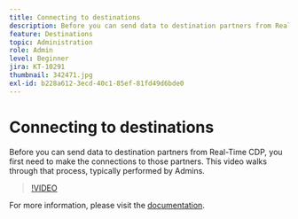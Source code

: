 ```yaml
---
title: Connecting to destinations
description: Before you can send data to destination partners from Real-Time CDP, you first need to make the connections to those partners. This video walks through that pr… (Descriptions should be between 60 and 160 characters)
feature: Destinations
topic: Administration
role: Admin
level: Beginner
jira: KT-10291
thumbnail: 342471.jpg
exl-id: b228a612-3ecd-40c1-85ef-81fd49d6bde0
---
```

# Connecting to destinations

Before you can send data to destination partners from Real-Time CDP, you first need to make the connections to those partners. This video walks through that process, typically performed by Admins.

>[!VIDEO](https://video.tv.adobe.com/v/342471/?quality=12&learn=on)

For  more information, please visit the [documentation](https://experienceleague.adobe.com/docs/experience-platform/destinations/ui/connect-destination.html?lang=en).
